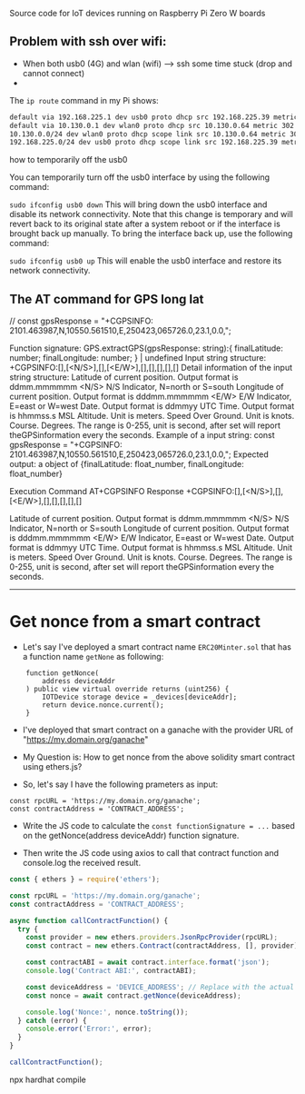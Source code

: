 Source code for IoT devices running on Raspberry Pi Zero W boards

## Problem with ssh over wifi:

- When both usb0 (4G) and wlan (wifi) --> ssh some time stuck (drop and cannot connect)
-

The `ip route` command in my Pi shows:

```bash
default via 192.168.225.1 dev usb0 proto dhcp src 192.168.225.39 metric 203 mtu 1500
default via 10.130.0.1 dev wlan0 proto dhcp src 10.130.0.64 metric 302
10.130.0.0/24 dev wlan0 proto dhcp scope link src 10.130.0.64 metric 302
192.168.225.0/24 dev usb0 proto dhcp scope link src 192.168.225.39 metric 203 mtu 1500
```

how to temporarily off the usb0

You can temporarily turn off the usb0 interface by using the following command:

`sudo ifconfig usb0 down`
This will bring down the usb0 interface and disable its network connectivity. Note that this change is temporary and will revert back to its original state after a system reboot or if the interface is brought back up manually. To bring the interface back up, use the following command:

`sudo ifconfig usb0 up`
This will enable the usb0 interface and restore its network connectivity.

## The AT command for GPS long lat

// const gpsResponse = "+CGPSINFO: 2101.463987,N,10550.561510,E,250423,065726.0,23.1,0.0,";

Function signature: GPS.extractGPS(gpsResponse: string):{
finalLatitude: number;
finalLongitude: number;
} | undefined
Input string structure: +CGPSINFO:[<lat>],[<N/S>],[<log>],[<E/W>],[<date>],[<UTCtime>],[<alt>],[<speed>],[<course>]
Detail information of the input string structure:
<lat> Latitude of current position. Output format is ddmm.mmmmmm
<N/S> N/S Indicator, N=north or S=south
<log> Longitude of current position. Output format is dddmm.mmmmmm
<E/W> E/W Indicator, E=east or W=west
<date> Date. Output format is ddmmyy
<UTC time> UTC Time. Output format is hhmmss.s
<alt> MSL Altitude. Unit is meters.
<speed> Speed Over Ground. Unit is knots.
<course> Course. Degrees.
<time> The range is 0-255, unit is second, after set <time> will report theGPSinformation every the seconds.
Example of a input string:
const gpsResponse = "+CGPSINFO: 2101.463987,N,10550.561510,E,250423,065726.0,23.1,0.0,";
Expected output: a object of {finalLatitude: float_number, finalLongitude: float_number}

Execution Command
AT+CGPSINFO
Response
+CGPSINFO:[<lat>],[<N/S>],[<log>],[<E/W>],[<date>],[<UTCtime>],[<alt>],[<speed>],[<course>]

<lat> Latitude of current position. Output format is ddmm.mmmmmm
<N/S> N/S Indicator, N=north or S=south
<log> Longitude of current position. Output format is dddmm.mmmmmm
<E/W> E/W Indicator, E=east or W=west
<date> Date. Output format is ddmmyy
<UTC time> UTC Time. Output format is hhmmss.s
<alt> MSL Altitude. Unit is meters.
<speed> Speed Over Ground. Unit is knots.
<course> Course. Degrees.
<time> The range is 0-255, unit is second, after set <time> will report theGPSinformation every the seconds.

---

# Get nonce from a smart contract

- Let's say I've deployed a smart contract name `ERC20Minter.sol` that has a function name `getNone` as following:

```solidity
    function getNonce(
        address deviceAddr
    ) public view virtual override returns (uint256) {
        IOTDevice storage device = _devices[deviceAddr];
        return device.nonce.current();
    }
```

- I've deployed that smart contract on a ganache with the provider URL of "https://my.domain.org/ganache"
- My Question is: How to get nonce from the above solidity smart contract using ethers.js?

- So, let's say I have the following prameters as input:

```
const rpcURL = 'https://my.domain.org/ganache';
const contractAddress = 'CONTRACT_ADDRESS';
```

- Write the JS code to calculate the `const functionSignature = ...` based on the getNonce(address deviceAddr) function signature.

- Then write the JS code using axios to call that contract function and console.log the received result.

```JavaScript
const { ethers } = require('ethers');

const rpcURL = 'https://my.domain.org/ganache';
const contractAddress = 'CONTRACT_ADDRESS';

async function callContractFunction() {
  try {
    const provider = new ethers.providers.JsonRpcProvider(rpcURL);
    const contract = new ethers.Contract(contractAddress, [], provider);

    const contractABI = await contract.interface.format('json');
    console.log('Contract ABI:', contractABI);

    const deviceAddress = 'DEVICE_ADDRESS'; // Replace with the actual device address
    const nonce = await contract.getNonce(deviceAddress);

    console.log('Nonce:', nonce.toString());
  } catch (error) {
    console.error('Error:', error);
  }
}

callContractFunction();
```

npx hardhat compile
